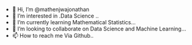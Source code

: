 - 👋 Hi, I’m @mathenjwajonathan
- 👀 I’m interested in .Data Science ..
- 🌱 I’m currently learning Mathematical Statistics...
- 💞️ I’m looking to collaborate on Data Science and Machine Learning...
- 📫 How to reach me Via Github..

<!---
mathenjwajonathan/mathenjwajonathan is a ✨ special ✨ repository because its `README.md` (this file) appears on your GitHub profile.
You can click the Preview link to take a look at your changes.
--->
